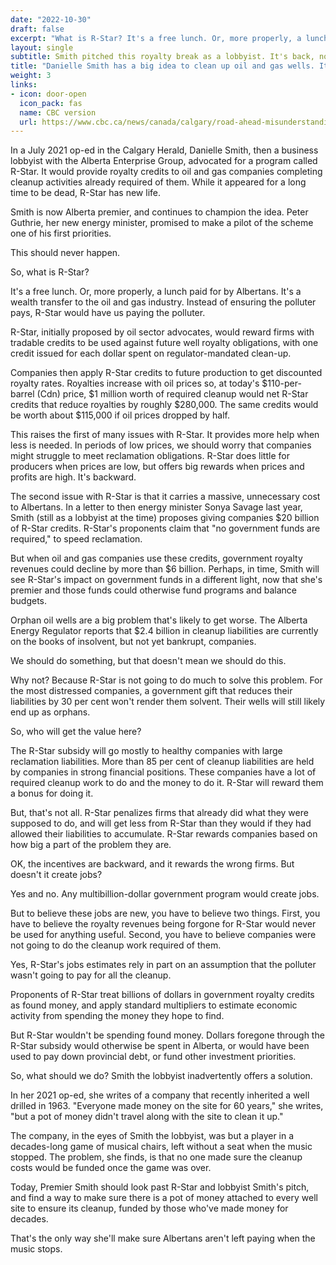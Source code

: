 ```yaml
---
date: "2022-10-30"
draft: false
excerpt: "What is R-Star? It's a free lunch. Or, more properly, a lunch paid for by Albertans. It's a wealth transfer to the oil and gas industry. Instead of ensuring the polluter pays, R-Star would have us paying the polluter."
layout: single
subtitle: Smith pitched this royalty break as a lobbyist. It's back, now that she's premier
title: "Danielle Smith has a big idea to clean up oil and gas wells. It's all kinds of messy"
weight: 3
links:
- icon: door-open
  icon_pack: fas
  name: CBC version
  url: https://www.cbc.ca/news/canada/calgary/road-ahead-misunderstanding-vivian-krause-alberta-1.6041661
---
```

In a July 2021 op-ed in the Calgary Herald, Danielle Smith, then a business lobbyist with the Alberta Enterprise Group, advocated for a program called R-Star. It would provide royalty credits to oil and gas companies completing cleanup activities already required of them.
While it appeared for a long time to be dead, R-Star has new life.

Smith is now Alberta premier, and continues to champion the idea. Peter Guthrie, her new energy minister, promised to make a pilot of the scheme one of his first priorities.

This should never happen.

So, what is R-Star?

It's a free lunch. Or, more properly, a lunch paid for by Albertans. It's a wealth transfer to the oil and gas industry. Instead of ensuring the polluter pays, R-Star would have us paying the polluter.

R-Star, initially proposed by oil sector advocates, would reward firms with tradable credits to be used against future well royalty obligations, with one credit issued for each dollar spent on regulator-mandated clean-up.

Companies then apply R-Star credits to future production to get discounted royalty rates. Royalties increase with oil prices so, at today's \$110-per-barrel (Cdn) price, \$1 million worth of required cleanup would net R-Star credits that reduce royalties by roughly \$280,000. The same credits would be worth about \$115,000 if oil prices dropped by half.

This raises the first of many issues with R-Star. It provides more help when less is needed.
In periods of low prices, we should worry that companies might struggle to meet reclamation obligations. R-Star does little for producers when prices are low, but offers big rewards when prices and profits are high. It's backward.

The second issue with R-Star is that it carries a massive, unnecessary cost to Albertans.
In a letter to then energy minister Sonya Savage last year, Smith (still as a lobbyist at the time) proposes giving companies \$20 billion of R-Star credits. R-Star's proponents claim that "no government funds are required," to speed reclamation.

But when oil and gas companies use these credits, government royalty revenues could decline by more than \$6 billion. Perhaps, in time, Smith will see R-Star's impact on government funds in a different light, now that she's premier and those funds could otherwise fund programs and balance budgets.

Orphan oil wells are a big problem that's likely to get worse. The Alberta Energy Regulator reports that \$2.4 billion in cleanup liabilities are currently on the books of insolvent, but not yet bankrupt, companies.

We should do something, but that doesn't mean we should do this.

Why not? Because R-Star is not going to do much to solve this problem. For the most distressed companies, a government gift that reduces their liabilities by 30 per cent won't render them solvent. Their wells will still likely end up as orphans.

So, who will get the value here?

The R-Star subsidy will go mostly to healthy companies with large reclamation liabilities. More than 85 per cent of cleanup liabilities are held by companies in strong financial positions. These companies have a lot of required cleanup work to do and the money to do it. R-Star will reward them a bonus for doing it.

But, that's not all. R-Star penalizes firms that already did what they were supposed to do, and will get less from R-Star than they would if they had allowed their liabilities to accumulate.
R-Star rewards companies based on how big a part of the problem they are.

OK, the incentives are backward, and it rewards the wrong firms. But doesn't it create jobs?

Yes and no. Any multibillion-dollar government program would create jobs.

But to believe these jobs are new, you have to believe two things. First, you have to believe the royalty revenues being forgone for R-Star would never be used for anything useful. Second, you have to believe companies were not going to do the cleanup work required of them.

Yes, R-Star's jobs estimates rely in part on an assumption that the polluter wasn't going to pay for all the cleanup.

Proponents of R-Star treat billions of dollars in government royalty credits as found money, and apply standard multipliers to estimate economic activity from spending the money they hope to find.

But R-Star wouldn't be spending found money. Dollars foregone through the R-Star subsidy would otherwise be spent in Alberta, or would have been used to pay down provincial debt, or fund other investment priorities.

So, what should we do? Smith the lobbyist inadvertently offers a solution.

In her 2021 op-ed, she writes of a company that recently inherited a well drilled in 1963. "Everyone made money on the site for 60 years," she writes, "but a pot of money didn't travel along with the site to clean it up."

The company, in the eyes of Smith the lobbyist, was but a player in a decades-long game of musical chairs, left without a seat when the music stopped. The problem, she finds, is that no one made sure the cleanup costs would be funded once the game was over.

Today, Premier Smith should look past R-Star and lobbyist Smith's pitch, and find a way to make sure there is a pot of money attached to every well site to ensure its cleanup, funded by those who've made money for decades.

That's the only way she'll make sure Albertans aren't left paying when the music stops.
